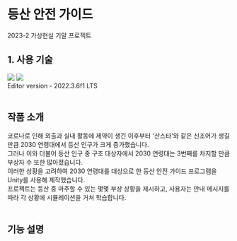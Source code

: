 # 등산 안전 가이드
2023-2 가상현실 기말 프로젝트
<br>
## 1. 사용 기술
<img src="https://img.shields.io/badge/unity-%23000000.svg?style=for-the-badge&logo=unity&logoColor=white"/> <img src="https://img.shields.io/badge/c%23-%23239120.svg?style=for-the-badge&logo=c-sharp&logoColor=white"/>
<br>Editor version - 2022.3.6f1 LTS
<br>
<br>
## 작품 소개
코로나로 인해 외출과 실내 활동에 제약이 생긴 이후부터 '산스타'와 같은 신조어가 생길 만큼 2030 연령대에서 등산 인구가 크게 증가했습니다. <br>
그러나 이와 더불어 등산 인구 중 구조 대상자에서 2030 연령대는 3번째를 차지할 만큼 부상자 수 또한 많아졌습니다.<br>
이러한 상황을 고려하여 2030 연령대를 대상으로 한 등산 안전 가이드 프로그램을 Unity를 사용해 제작했습니다.<br>
프로젝트는 등산 중 마주할 수 있는 몇몇 부상 상황을 제시하고, 사용자는 안내 메시지를 따라 각 상황에 시뮬레이션을 거쳐 학습합니다.
<br>
<br>
## 기능 설명
